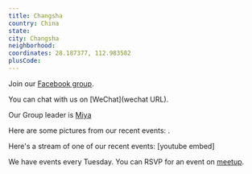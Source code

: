 ```yaml
---
title: Changsha
country: China
state: 
city: Changsha
neighborhood: 
coordinates: 28.187377, 112.983582
plusCode:
---
```

Join our [Facebook group](https://www.facebook.com/groups/free.code.camp.changsha).

You can chat with us on [WeChat](wechat URL).

Our Group leader is [Miya](freecodecamp.org/miya)

Here are some pictures from our recent events:
![]().

Here's a stream of one of our recent events:
[youtube embed]

We have events every Tuesday. You can RSVP for an event on [meetup](meetupurl).
